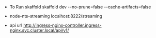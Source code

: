 - To Run skaffold
  skaffold dev --no-prune=false --cache-artifacts=false

- node-nts-streaming
  localhost:8222/streaming

- api url
  http://ingress-nginx-controller.ingress-nginx.svc.cluster.local/api/v1/
